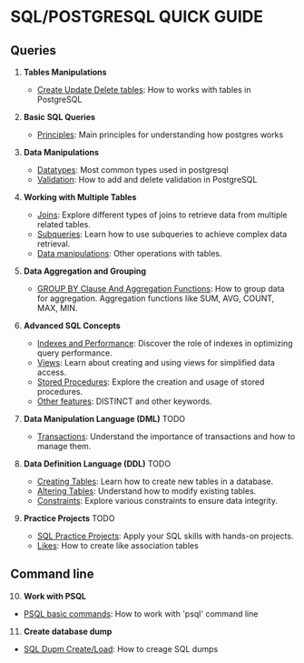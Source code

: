 # SQL/POSTGRESQL QUICK GUIDE

## Queries

1. **Tables Manipulations**
   - [Create Update Delete tables](tables.md): How to works with tables in PostgreSQL

2. **Basic SQL Queries**
   - [Principles](principles.md): Main principles for understanding how postgres works

3. **Data Manipulations**
   - [Datatypes](datatypes.dm): Most common types used in postgresql
   - [Validation](validation.md): How to add and delete validation in PostgreSQL

4. **Working with Multiple Tables**
   - [Joins](joins.md): Explore different types of joins to retrieve data from multiple related tables.
   - [Subqueries](subqueries.md): Learn how to use subqueries to achieve complex data retrieval.
   - [Data manipulations](offset_limit_unions_sets.md): Other operations with tables.

5. **Data Aggregation and Grouping**
   - [GROUP BY Clause And Aggregation Functions](group_aggregate.md): How to group data for aggregation. Aggregation functions like SUM, AVG, COUNT, MAX, MIN.

6. **Advanced SQL Concepts**
   - [Indexes and Performance](indexes_and_performance.md): Discover the role of indexes in optimizing query performance.
   - [Views](views.md): Learn about creating and using views for simplified data access.
   - [Stored Procedures](stored_procedures.md): Explore the creation and usage of stored procedures.
   - [Other features](other_features.md): DISTINCT and other keywords.

7. **Data Manipulation Language (DML)** TODO
   - [Transactions](transactions.md): Understand the importance of transactions and how to manage them.

8. **Data Definition Language (DDL)** TODO
   - [Creating Tables](creating_tables.md): Learn how to create new tables in a database.
   - [Altering Tables](altering_tables.md): Understand how to modify existing tables.
   - [Constraints](constraints.md): Explore various constraints to ensure data integrity.

9. **Practice Projects** TODO
   - [SQL Practice Projects](practice_projects.md): Apply your SQL skills with hands-on projects.
   - [Likes](likes.md): How to create like association tables

## Command line

10. **Work with PSQL**
   - [PSQL basic commands](psql.md): How to work with 'psql' command line

11. **Create database dump**
   - [SQL Dupm Create/Load](dump.md): How to creage SQL dumps

